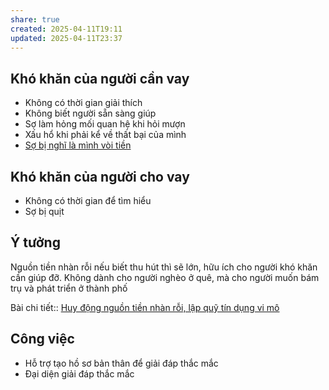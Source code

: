```yaml
---
share: true
created: 2025-04-11T19:11
updated: 2025-04-11T23:37
---
```

## Khó khăn của người cần vay
- Không có thời gian giải thích
- Không biết người sẵn sàng giúp
- Sợ làm hỏng mối quan hệ khi hỏi mượn
- Xấu hổ khi phải kể về thất bại của mình
- [Sợ bị nghĩ là mình vòi tiền](../../%F0%9F%93%9CT%C3%A0i%20nguy%C3%AAn/Ni%E1%BB%81m%20tin,%20di%E1%BB%85n%20ng%C3%B4n/%C4%90%C3%A1nh%20gi%C3%A1/Kh%C3%B4ng%20mu%E1%BB%91n%20cho%20ng%C6%B0%E1%BB%9Di%20kh%C3%A1c%20bi%E1%BA%BFt%20t%C3%ACnh%20h%C3%ACnh%20n%E1%BB%A3%20v%C3%AC%20s%E1%BB%A3%20b%E1%BB%8B%20ngh%C4%A9%20l%C3%A0%20m%C3%ACnh%20v%C3%B2i%20ti%E1%BB%81n.md)

## Khó khăn của người cho vay
- Không có thời gian để tìm hiểu
- Sợ bị quịt

## Ý tưởng
Nguồn tiền nhàn rỗi nếu biết thu hút thì sẽ lớn, hữu ích cho người khó khăn cần giúp đỡ. 
Không dành cho người nghèo ở quê, mà cho người muốn bám trụ và phát triển ở thành phố

Bài chi tiết:: [Huy động nguồn tiền nhàn rỗi, lập quỹ tín dụng vi mô](./C%C3%B4ng%20vi%E1%BB%87c/Huy%20%C4%91%E1%BB%99ng%20ngu%E1%BB%93n%20ti%E1%BB%81n%20nh%C3%A0n%20r%E1%BB%97i,%20l%E1%BA%ADp%20qu%E1%BB%B9%20t%C3%ADn%20d%E1%BB%A5ng%20vi%20m%C3%B4.md)

## Công việc
- Hỗ trợ tạo hồ sơ bản thân để giải đáp thắc mắc
- Đại diện giải đáp thắc mắc



